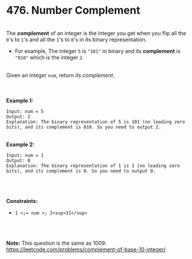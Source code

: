 # 476. Number Complement

<br />The **complement** of an integer is the integer you get when you flip all the `0`'s to `1`'s and all the `1`'s to `0`'s in its binary representation.<br />

* For example, The integer `5` is `"101"` in binary and its **complement** is `"010"` which is the integer `2`.


<br />Given an integer `num`, return <em>its complement</em>.<br />
<br /> <br />
<br />**Example 1:**<br />
```
Input: num = 5
Output: 2
Explanation: The binary representation of 5 is 101 (no leading zero bits), and its complement is 010. So you need to output 2.
```
<br />**Example 2:**<br />
```
Input: num = 1
Output: 0
Explanation: The binary representation of 1 is 1 (no leading zero bits), and its complement is 0. So you need to output 0.
```
<br /> <br />
<br />**Constraints:**<br />

* `1 <;= num <; 2<sup>31</sup>`


<br /> <br />
<br />**Note:** This question is the same as 1009: <a href="https://leetcode.com/problems/complement-of-base-10-integer/" target="_blank">https://leetcode.com/problems/complement-of-base-10-integer/</a><br />